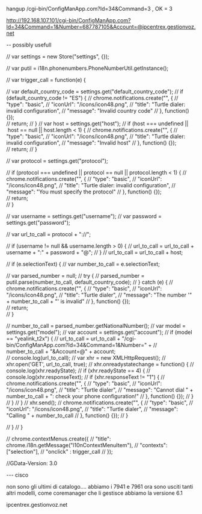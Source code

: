 hangup /cgi-bin/ConfigManApp.com?Id=34&Command=3 , OK = 3

http://192.168.107.101/cgi-bin/ConfigManApp.com?Id=34&Command=1&Number=687787105&Account=@ipcentrex.gestionvoz.net


-- possibly usefull

// var settings = new Store("settings", {});


// var putil = i18n.phonenumbers.PhoneNumberUtil.getInstance();


// var trigger_call = function(e) {

// 	var default_country_code = settings.get("default_country_code");
// 	if (default_country_code != "ES") {
// 		chrome.notifications.create("", {
// 			"type": "basic",
// 			"iconUrl": "/icons/icon48.png",
// 			"title": "Turtle dialer: invalid configuration",
// 			"message": "Invalid country code"
// 		}, function() {});		
// 		return;
// 	}
// 	var host = settings.get("host");
// 	if (host === undefined || host == null || host.length < 1) {
// 		chrome.notifications.create("", {
// 			"type": "basic",
// 			"iconUrl": "/icons/icon48.png",
// 			"title": "Turtle dialer: invalid configuration",
// 			"message": "Invalid host"
// 		}, function() {});		
// 		return;
// 	}

// 	var protocol = settings.get("protocol");

// 	if (protocol === undefined || protocol == null || protocol.length < 1) {
// 		chrome.notifications.create("", {
// 			"type": "basic",
// 			"iconUrl": "/icons/icon48.png",
// 			"title": "Turtle dialer: invalid configuration",
// 			"message": "You must specify the protocol"
// 		}, function() {});		
// 		return;		
// 	}

// 	var username = settings.get("username");
// 	var password = settings.get("password");

// 	var url_to_call = protocol + "://";

// 	if (username != null && username.length > 0) {
// 		url_to_call = url_to_call + username + ":" + password + "@";
// 	}
// 	url_to_call = url_to_call + host;



// 	if (e.selectionText) {
// 		var number_to_call = e.selectionText;

// 		var parsed_number = null;
// 		try {
// 			parsed_number = putil.parse(number_to_call, default_country_code);
// 		} catch (e) {
// 			chrome.notifications.create("", {
// 				"type": "basic",
// 				"iconUrl": "/icons/icon48.png",
// 				"title": "Turtle dialer",
// 				"message": "The number '" + number_to_call + "' is invalid"
// 			}, function() {});		
// 			return;					
// 		}

// 		number_to_call = parsed_number.getNationalNumber();
// 		var model = settings.get("model");
// 		var account = settings.get("account");
// 		if (model == "yealink_t2x") {
// 			url_to_call = url_to_call + "/cgi-bin/ConfigManApp.com?Id=34&Command=1&Number=" + 
// 				number_to_call + "&Account=@" + account;	
// 			console.log(url_to_call);
// 			var xhr = new XMLHttpRequest();
// 			xhr.open('GET', url_to_call, true);
// 			xhr.onreadystatechange = function() {
// 				console.log(xhr.readyState);
// 			  if (xhr.readyState == 4) {
// 			  	console.log(xhr.responseText);
// 			  	if (xhr.responseText != "1") {
// 					chrome.notifications.create("", {
// 						"type": "basic",
// 						"iconUrl": "/icons/icon48.png",
// 						"title": "Turtle dialer",
// 						"message": "Cannot dial " + number_to_call + ": check your phone configuration!"
// 					}, function() {});
// 			  	}
// 			  }
// 			}
// 			xhr.send();
// 			chrome.notifications.create("", {
// 				"type": "basic",
// 				"iconUrl": "/icons/icon48.png",
// 				"title": "Turtle dialer",
// 				"message": "Calling " + number_to_call
// 			}, function() {});
// 		}

// 	}
// }

// chrome.contextMenus.create({
//     "title": chrome.i18n.getMessage("l10nContextMenuItem"),
//     "contexts": ["selection"],
//     "onclick" : trigger_call
//   });


//GData-Version: 3.0


--- cisco 

non sono gli ultimi di catalogo.... abbiamo i 7941 e 7961 ora sono usciti tanti altri modelli, come coremanager che li gestisce abbiamo la versione 6.1


ipcentrex.gestionvoz.net

